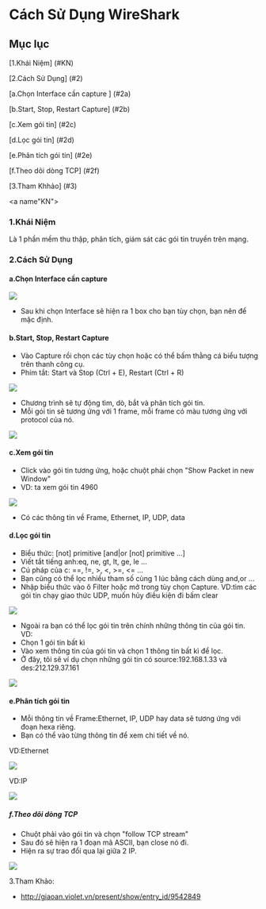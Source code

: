 # Cách Sử Dụng WireShark
## Mục lục

[1.Khái Niệm] (#KN)

[2.Cách Sử Dụng] (#2)

[a.Chọn Interface cần capture ] (#2a)

[b.Start, Stop, Restart Capture] (#2b)

[c.Xem gói tin] (#2c)

[d.Lọc gói tin] (#2d)

[e.Phân tích gói tin] (#2e)

[f.Theo dõi dòng TCP] (#2f)

[3.Tham Khhảo] (#3)

<a name"KN"></a>
### 1.Khái Niệm
Là 1 phần mềm thu thập, phân tích, giám sát các gói tin truyền trên mạng.

<a name="2"></a>
### 2.Cách Sử Dụng

<a name="2a"></a>
#### a.Chọn Interface cần capture
<img src="http://i.imgur.com/Qkf2FSy.png" />

- Sau khi chọn Interface sẽ hiện ra 1 box cho bạn tùy chọn, bạn nên để mặc định.

<a name="2b"></a>
#### b.Start, Stop, Restart Capture
- Vào Capture rồi chọn các tùy chọn hoặc có thể bấm thằng cá biểu tượng trên thanh công cụ.
- Phím tắt: Start và Stop (Ctrl + E), Restart (Ctrl + R)

<img src="http://i.imgur.com/JuqmEji.png" />

- Chương trình sẽ tự động tìm, dò, bắt và phân tích gói tin.
- Mỗi gói tin sẽ tương ứng với 1 frame, mỗi frame có màu tương ứng với protocol của nó.

<img src="http://i.imgur.com/X28AZjd.png" />

<a name="2c"></a>
#### c.Xem gói tin
- Click vào gói tin tương ứng, hoặc chuột phải chọn "Show Packet in new Window"
- VD: ta xem gói tin 4960

<img src="http://i.imgur.com/SJUzBLw.png" />

- Có các thông tin về Frame, Ethernet, IP, UDP, data

<a name="2d"></a>
#### d.Lọc gói tin
- Biểu thức: [not] primitive [and|or [not] primitive …]
- Viết tắt tiếng anh:eq, ne, gt, lt, ge, le ...
- Cú pháp của c: ==, !=, >, <, >=, <= ...
- Bạn cũng có thể lọc nhiều tham số cùng 1 lúc bằng cách dùng and,or ...
- Nhập biểu thức vào ô Filter hoặc mở trong tùy chọn Capture.
VD:tìm các gói tin chạy giao thức UDP, muốn hủy điều kiện đi bấm clear

<img src="http://i.imgur.com/JzptP3z.png" />

- Ngoài ra bạn có thể lọc gói tin trên chính những thông tin của gói tin.
VD:
- Chọn 1 gói tin bất kì
- Vào xem thông tin của gói tin và chọn 1 thông tin bất kì để lọc.
- Ở đây, tôi sẽ ví dụ chọn những gói tin có source:192.168.1.33 và des:212.129.37.161

<img src="http://i.imgur.com/fui2FrM.png" />

<a name="2e"></a>
#### e.Phân tích gói tin
- Mỗi thông tin về Frame:Ethernet, IP, UDP hay data sẽ tương ứng với đoạn hexa riêng.
- Bạn có thể vào từng thông tin để xem chi tiết về nó.

VD:Ethernet

<img src="http://i.imgur.com/4wNgu2I.png" />

VD:IP

<img src="http://i.imgur.com/9TxwmfP.png" />

<a name="2f"></a>
##### f.Theo dõi dòng TCP
- Chuột phải vào gói tin và chọn "follow TCP stream"
- Sau đó sẽ hiện ra 1 đoạn mã ASCII, bạn close nó đi.
- Hiện ra sự trao đổi qua lại giữa 2 IP.

<img src="http://i.imgur.com/CK99EsN.png" />

<a name="3"></a>
3.Tham Khảo:
- http://giaoan.violet.vn/present/show/entry_id/9542849

